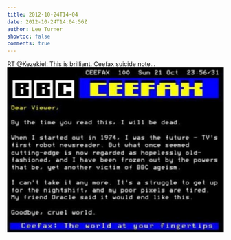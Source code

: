 ```yaml
---
title: 2012-10-24T14-04
date: 2012-10-24T14:04:56Z
author: Lee Turner
showtoc: false
comments: true
---
```


RT @Kezekiel: This is brilliant. Ceefax suicide note... ![](/img/x//261105999925084160-A59TqVzCAAAMkwq.jpg)

